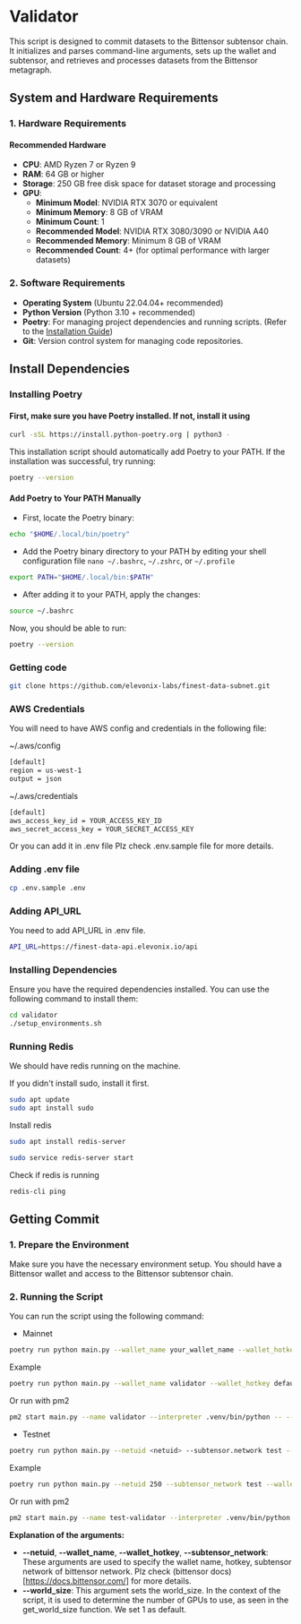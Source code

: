 # Validator

This script is designed to commit datasets to the Bittensor subtensor chain. It initializes and parses command-line arguments, sets up the wallet and subtensor, and retrieves and processes datasets from the Bittensor metagraph.

## System and Hardware Requirements

### 1. **Hardware Requirements**

#### Recommended Hardware

- **CPU**: AMD Ryzen 7 or Ryzen 9
- **RAM**: 64 GB or higher
- **Storage**: 250 GB free disk space for dataset storage and processing
- **GPU**:
  - **Minimum Model**: NVIDIA RTX 3070 or equivalent
  - **Minimum Memory**: 8 GB of VRAM
  - **Minimum Count**: 1
  - **Recommended Model**: NVIDIA RTX 3080/3090 or NVIDIA A40
  - **Recommended Memory**: Minimum 8 GB of VRAM
  - **Recommended Count**: 4+ (for optimal performance with larger datasets)

### 2. **Software Requirements**

- **Operating System** (Ubuntu 22.04.04+ recommended)
- **Python Version** (Python 3.10 + recommended)
- **Poetry**: For managing project dependencies and running scripts. (Refer to the [Installation Guide](#installing-poetry))
- **Git**: Version control system for managing code repositories.

## Install Dependencies

### Installing Poetry

#### First, make sure you have Poetry installed. If not, install it using

```bash
curl -sSL https://install.python-poetry.org | python3 -
```

This installation script should automatically add Poetry to your PATH. If the installation was successful, try running:

```bash
poetry --version
```

#### Add Poetry to Your PATH Manually

- First, locate the Poetry binary:

```bash
echo "$HOME/.local/bin/poetry"
```

- Add the Poetry binary directory to your PATH by editing your shell configuration file `nano ~/.bashrc`, `~/.zshrc`, or `~/.profile`

```bash
export PATH="$HOME/.local/bin:$PATH"
```

- After adding it to your PATH, apply the changes:

```bash
source ~/.bashrc
```

Now, you should be able to run:

```bash
poetry --version
```

### Getting code

```bash
git clone https://github.com/elevonix-labs/finest-data-subnet.git
```

### AWS Credentials

You will need to have AWS config and credentials in the following file:

~/.aws/config

```bash
[default]
region = us-west-1
output = json
```


~/.aws/credentials

```bash
[default]
aws_access_key_id = YOUR_ACCESS_KEY_ID
aws_secret_access_key = YOUR_SECRET_ACCESS_KEY
```
Or you can add it in .env file
Plz check .env.sample file for more details.

### Adding .env file

```bash
cp .env.sample .env
```

### Adding API_URL

You need to add API_URL in .env file.

```bash
API_URL=https://finest-data-api.elevonix.io/api
```

### Installing Dependencies

Ensure you have the required dependencies installed. You can use the following command to install them:

```bash
cd validator
./setup_environments.sh

```

### Running  Redis
We should have redis running on the machine.

If you didn't install sudo, install it first.

```bash
sudo apt update
sudo apt install sudo
```

Install redis

```bash
sudo apt install redis-server

sudo service redis-server start

```
Check if redis is running

```bash
redis-cli ping
```

## Getting Commit

### 1. Prepare the Environment

Make sure you have the necessary environment setup. You should have a Bittensor wallet and access to the Bittensor subtensor chain.

### 2. Running the Script

You can run the script using the following command:

- Mainnet
```bash
poetry run python main.py --wallet_name your_wallet_name --wallet_hotkey wallet_hotkey [--world_size gpu_count]
```

Example

```bash
poetry run python main.py --wallet_name validator --wallet_hotkey default --world_size 1
```
Or run with pm2
```bash
pm2 start main.py --name validator --interpreter .venv/bin/python -- --wallet_name validator --wallet_hotkey default --world_size 1
```

- Testnet
```bash
poetry run python main.py --netuid <netuid> --subtensor.network test --wallet_name your_wallet_name --wallet_hotkey wallet_hotkey [--world_size gpu_count]
```

Example

```bash
poetry run python main.py --netuid 250 --subtensor_network test --wallet_name test-validator --wallet_hotkey h1 --world_size 1
```
Or run with pm2
```bash
pm2 start main.py --name test-validator --interpreter .venv/bin/python -- --netuid 250 --subtensor_network test --wallet_name test-validator --wallet_hotkey h1 --world_size 1
```

**Explanation of the arguments:**
- **--netuid**, **--wallet_name**, **--wallet_hotkey**, **--subtensor_network**: These arguments are used to specify the wallet name, hotkey, subtensor network of bittensor network. Plz check (bittensor docs)[https://docs.bittensor.com/] for more details.
- **--world_size**: This argument sets the world_size. In the context of the script, it is used to determine the number of GPUs to use, as seen in the get_world_size function. We set 1 as default.
